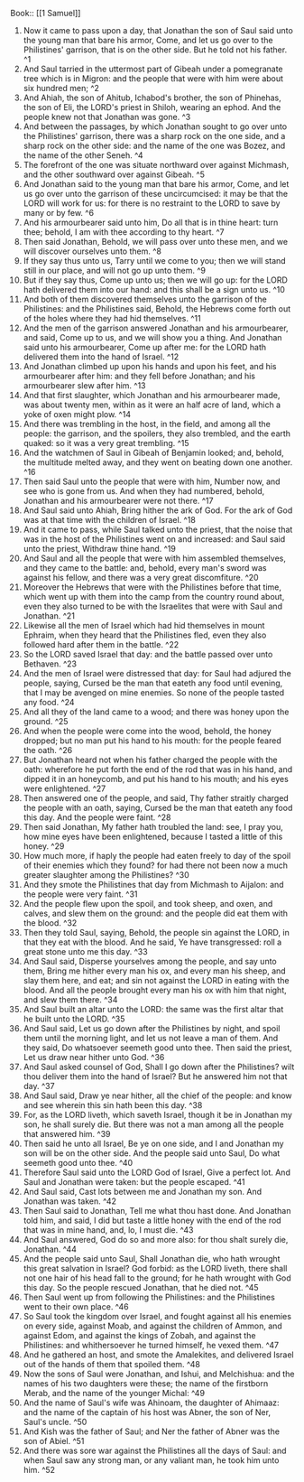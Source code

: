  Book:: [[1 Samuel]]
 1. Now it came to pass upon a day, that Jonathan the son of Saul said unto the young man that bare his armor, Come, and let us go over to the Philistines' garrison, that is on the other side. But he told not his father. ^1
 2. And Saul tarried in the uttermost part of Gibeah under a pomegranate tree which is in Migron: and the people that were with him were about six hundred men; ^2
 3. And Ahiah, the son of Ahitub, Ichabod's brother, the son of Phinehas, the son of Eli, the LORD's priest in Shiloh, wearing an ephod. And the people knew not that Jonathan was gone. ^3
 4. And between the passages, by which Jonathan sought to go over unto the Philistines' garrison, there was a sharp rock on the one side, and a sharp rock on the other side: and the name of the one was Bozez, and the name of the other Seneh. ^4
 5. The forefront of the one was situate northward over against Michmash, and the other southward over against Gibeah. ^5
 6. And Jonathan said to the young man that bare his armor, Come, and let us go over unto the garrison of these uncircumcised: it may be that the LORD will work for us: for there is no restraint to the LORD to save by many or by few. ^6
 7. And his armourbearer said unto him, Do all that is in thine heart: turn thee; behold, I am with thee according to thy heart. ^7
 8. Then said Jonathan, Behold, we will pass over unto these men, and we will discover ourselves unto them. ^8
 9. If they say thus unto us, Tarry until we come to you; then we will stand still in our place, and will not go up unto them. ^9
 10. But if they say thus, Come up unto us; then we will go up: for the LORD hath delivered them into our hand: and this shall be a sign unto us. ^10
 11. And both of them discovered themselves unto the garrison of the Philistines: and the Philistines said, Behold, the Hebrews come forth out of the holes where they had hid themselves. ^11
 12. And the men of the garrison answered Jonathan and his armourbearer, and said, Come up to us, and we will show you a thing. And Jonathan said unto his armourbearer, Come up after me: for the LORD hath delivered them into the hand of Israel. ^12
 13. And Jonathan climbed up upon his hands and upon his feet, and his armourbearer after him: and they fell before Jonathan; and his armourbearer slew after him. ^13
 14. And that first slaughter, which Jonathan and his armourbearer made, was about twenty men, within as it were an half acre of land, which a yoke of oxen might plow. ^14
 15. And there was trembling in the host, in the field, and among all the people: the garrison, and the spoilers, they also trembled, and the earth quaked: so it was a very great trembling. ^15
 16. And the watchmen of Saul in Gibeah of Benjamin looked; and, behold, the multitude melted away, and they went on beating down one another. ^16
 17. Then said Saul unto the people that were with him, Number now, and see who is gone from us. And when they had numbered, behold, Jonathan and his armourbearer were not there. ^17
 18. And Saul said unto Ahiah, Bring hither the ark of God. For the ark of God was at that time with the children of Israel. ^18
 19. And it came to pass, while Saul talked unto the priest, that the noise that was in the host of the Philistines went on and increased: and Saul said unto the priest, Withdraw thine hand. ^19
 20. And Saul and all the people that were with him assembled themselves, and they came to the battle: and, behold, every man's sword was against his fellow, and there was a very great discomfiture. ^20
 21. Moreover the Hebrews that were with the Philistines before that time, which went up with them into the camp from the country round about, even they also turned to be with the Israelites that were with Saul and Jonathan. ^21
 22. Likewise all the men of Israel which had hid themselves in mount Ephraim, when they heard that the Philistines fled, even they also followed hard after them in the battle. ^22
 23. So the LORD saved Israel that day: and the battle passed over unto Bethaven. ^23
 24. And the men of Israel were distressed that day: for Saul had adjured the people, saying, Cursed be the man that eateth any food until evening, that I may be avenged on mine enemies. So none of the people tasted any food. ^24
 25. And all they of the land came to a wood; and there was honey upon the ground. ^25
 26. And when the people were come into the wood, behold, the honey dropped; but no man put his hand to his mouth: for the people feared the oath. ^26
 27. But Jonathan heard not when his father charged the people with the oath: wherefore he put forth the end of the rod that was in his hand, and dipped it in an honeycomb, and put his hand to his mouth; and his eyes were enlightened. ^27
 28. Then answered one of the people, and said, Thy father straitly charged the people with an oath, saying, Cursed be the man that eateth any food this day. And the people were faint. ^28
 29. Then said Jonathan, My father hath troubled the land: see, I pray you, how mine eyes have been enlightened, because I tasted a little of this honey. ^29
 30. How much more, if haply the people had eaten freely to day of the spoil of their enemies which they found? for had there not been now a much greater slaughter among the Philistines? ^30
 31. And they smote the Philistines that day from Michmash to Aijalon: and the people were very faint. ^31
 32. And the people flew upon the spoil, and took sheep, and oxen, and calves, and slew them on the ground: and the people did eat them with the blood. ^32
 33. Then they told Saul, saying, Behold, the people sin against the LORD, in that they eat with the blood. And he said, Ye have transgressed: roll a great stone unto me this day. ^33
 34. And Saul said, Disperse yourselves among the people, and say unto them, Bring me hither every man his ox, and every man his sheep, and slay them here, and eat; and sin not against the LORD in eating with the blood. And all the people brought every man his ox with him that night, and slew them there. ^34
 35. And Saul built an altar unto the LORD: the same was the first altar that he built unto the LORD. ^35
 36. And Saul said, Let us go down after the Philistines by night, and spoil them until the morning light, and let us not leave a man of them. And they said, Do whatsoever seemeth good unto thee. Then said the priest, Let us draw near hither unto God. ^36
 37. And Saul asked counsel of God, Shall I go down after the Philistines? wilt thou deliver them into the hand of Israel? But he answered him not that day. ^37
 38. And Saul said, Draw ye near hither, all the chief of the people: and know and see wherein this sin hath been this day. ^38
 39. For, as the LORD liveth, which saveth Israel, though it be in Jonathan my son, he shall surely die. But there was not a man among all the people that answered him. ^39
 40. Then said he unto all Israel, Be ye on one side, and I and Jonathan my son will be on the other side. And the people said unto Saul, Do what seemeth good unto thee. ^40
 41. Therefore Saul said unto the LORD God of Israel, Give a perfect lot. And Saul and Jonathan were taken: but the people escaped. ^41
 42. And Saul said, Cast lots between me and Jonathan my son. And Jonathan was taken. ^42
 43. Then Saul said to Jonathan, Tell me what thou hast done. And Jonathan told him, and said, I did but taste a little honey with the end of the rod that was in mine hand, and, lo, I must die. ^43
 44. And Saul answered, God do so and more also: for thou shalt surely die, Jonathan. ^44
 45. And the people said unto Saul, Shall Jonathan die, who hath wrought this great salvation in Israel? God forbid: as the LORD liveth, there shall not one hair of his head fall to the ground; for he hath wrought with God this day. So the people rescued Jonathan, that he died not. ^45
 46. Then Saul went up from following the Philistines: and the Philistines went to their own place. ^46
 47. So Saul took the kingdom over Israel, and fought against all his enemies on every side, against Moab, and against the children of Ammon, and against Edom, and against the kings of Zobah, and against the Philistines: and whithersoever he turned himself, he vexed them. ^47
 48. And he gathered an host, and smote the Amalekites, and delivered Israel out of the hands of them that spoiled them. ^48
 49. Now the sons of Saul were Jonathan, and Ishui, and Melchishua: and the names of his two daughters were these; the name of the firstborn Merab, and the name of the younger Michal: ^49
 50. And the name of Saul's wife was Ahinoam, the daughter of Ahimaaz: and the name of the captain of his host was Abner, the son of Ner, Saul's uncle. ^50
 51. And Kish was the father of Saul; and Ner the father of Abner was the son of Abiel. ^51
 52. And there was sore war against the Philistines all the days of Saul: and when Saul saw any strong man, or any valiant man, he took him unto him. ^52
